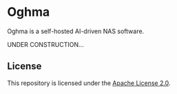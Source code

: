 # Oghma

Oghma is a self-hosted AI-driven NAS software.

UNDER CONSTRUCTION...

## License

This repository is licensed under the [Apache License 2.0](LICENSE).
